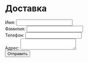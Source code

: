 <!DOCTYPE html>
<html>
<head>
 <title>Форма для доставки</title>
</head>
<body>
 <h1>Доставка</h1>
 <form action="submit-form.php" method="post">
  <label for="first_name">Имя:</label>
  <input type="text" id="first_name" name="first_name" required>
  <br>
  <label for="last_name">Фамилия:</label>
  <input type="text" id="last_name" name="last_name" required>
  <br>
  <label for="phone">Телефон:</label>
  <input type="tel" id="phone" name="phone" required>
  <br>
  <label for="address">Адрес:</label>
  <textarea id="address" name="address" required></textarea>
  <br>
  <input type="submit" value="Отправить">
 </form>
</body>
</html>
